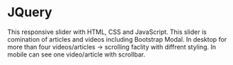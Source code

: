 # JQuery
This  responsive slider with HTML, CSS and JavaScript.
This slider is comination of articles and videos including Bootstrap Modal.
In desktop for more than four videos/articles -> scrolling faclity with diffrent styling.
In mobile can see one video/article with scrollbar. 
